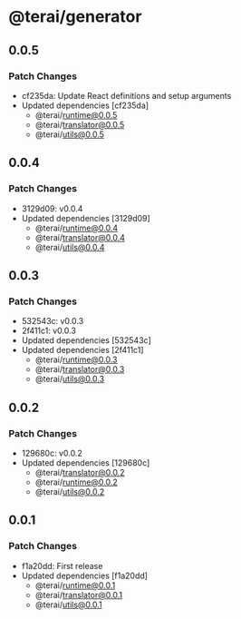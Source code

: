 # @terai/generator

## 0.0.5

### Patch Changes

- cf235da: Update React definitions and setup arguments
- Updated dependencies [cf235da]
  - @terai/runtime@0.0.5
  - @terai/translator@0.0.5
  - @terai/utils@0.0.5

## 0.0.4

### Patch Changes

- 3129d09: v0.0.4
- Updated dependencies [3129d09]
  - @terai/runtime@0.0.4
  - @terai/translator@0.0.4
  - @terai/utils@0.0.4

## 0.0.3

### Patch Changes

- 532543c: v0.0.3
- 2f411c1: v0.0.3
- Updated dependencies [532543c]
- Updated dependencies [2f411c1]
  - @terai/runtime@0.0.3
  - @terai/translator@0.0.3
  - @terai/utils@0.0.3

## 0.0.2

### Patch Changes

- 129680c: v0.0.2
- Updated dependencies [129680c]
  - @terai/translator@0.0.2
  - @terai/runtime@0.0.2
  - @terai/utils@0.0.2

## 0.0.1

### Patch Changes

- f1a20dd: First release
- Updated dependencies [f1a20dd]
  - @terai/runtime@0.0.1
  - @terai/translator@0.0.1
  - @terai/utils@0.0.1
